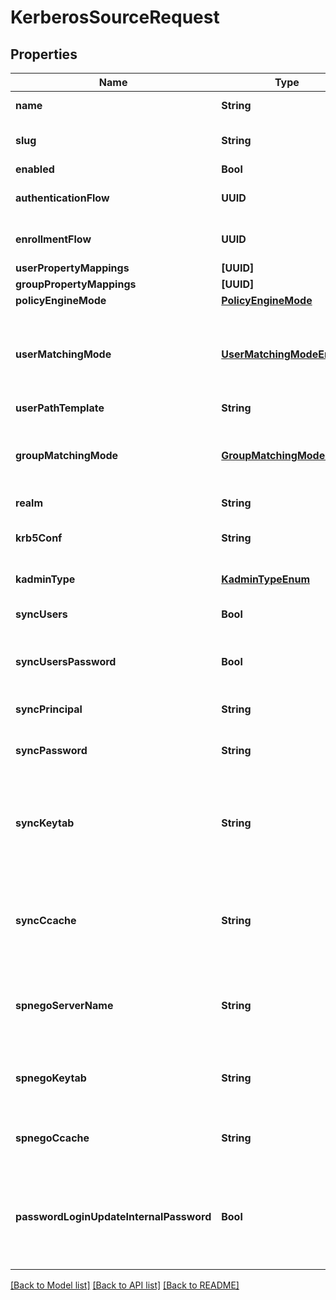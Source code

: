 # KerberosSourceRequest

## Properties
Name | Type | Description | Notes
------------ | ------------- | ------------- | -------------
**name** | **String** | Source&#39;s display Name. | 
**slug** | **String** | Internal source name, used in URLs. | 
**enabled** | **Bool** |  | [optional] 
**authenticationFlow** | **UUID** | Flow to use when authenticating existing users. | [optional] 
**enrollmentFlow** | **UUID** | Flow to use when enrolling new users. | [optional] 
**userPropertyMappings** | **[UUID]** |  | [optional] 
**groupPropertyMappings** | **[UUID]** |  | [optional] 
**policyEngineMode** | [**PolicyEngineMode**](PolicyEngineMode.md) |  | [optional] 
**userMatchingMode** | [**UserMatchingModeEnum**](UserMatchingModeEnum.md) | How the source determines if an existing user should be authenticated or a new user enrolled. | [optional] 
**userPathTemplate** | **String** |  | [optional] 
**groupMatchingMode** | [**GroupMatchingModeEnum**](GroupMatchingModeEnum.md) | How the source determines if an existing group should be used or a new group created. | [optional] 
**realm** | **String** | Kerberos realm | 
**krb5Conf** | **String** | Custom krb5.conf to use. Uses the system one by default | [optional] 
**kadminType** | [**KadminTypeEnum**](KadminTypeEnum.md) | KAdmin server type | [optional] 
**syncUsers** | **Bool** | Sync users from Kerberos into authentik | [optional] 
**syncUsersPassword** | **Bool** | When a user changes their password, sync it back to Kerberos | [optional] 
**syncPrincipal** | **String** | Principal to authenticate to kadmin for sync. | [optional] 
**syncPassword** | **String** | Password to authenticate to kadmin for sync | [optional] 
**syncKeytab** | **String** | Keytab to authenticate to kadmin for sync. Must be base64-encoded or in the form TYPE:residual | [optional] 
**syncCcache** | **String** | Credentials cache to authenticate to kadmin for sync. Must be in the form TYPE:residual | [optional] 
**spnegoServerName** | **String** | Force the use of a specific server name for SPNEGO. Must be in the form HTTP@hostname | [optional] 
**spnegoKeytab** | **String** | SPNEGO keytab base64-encoded or path to keytab in the form FILE:path | [optional] 
**spnegoCcache** | **String** | Credential cache to use for SPNEGO in form type:residual | [optional] 
**passwordLoginUpdateInternalPassword** | **Bool** | If enabled, the authentik-stored password will be updated upon login with the Kerberos password backend | [optional] 

[[Back to Model list]](../README.md#documentation-for-models) [[Back to API list]](../README.md#documentation-for-api-endpoints) [[Back to README]](../README.md)


